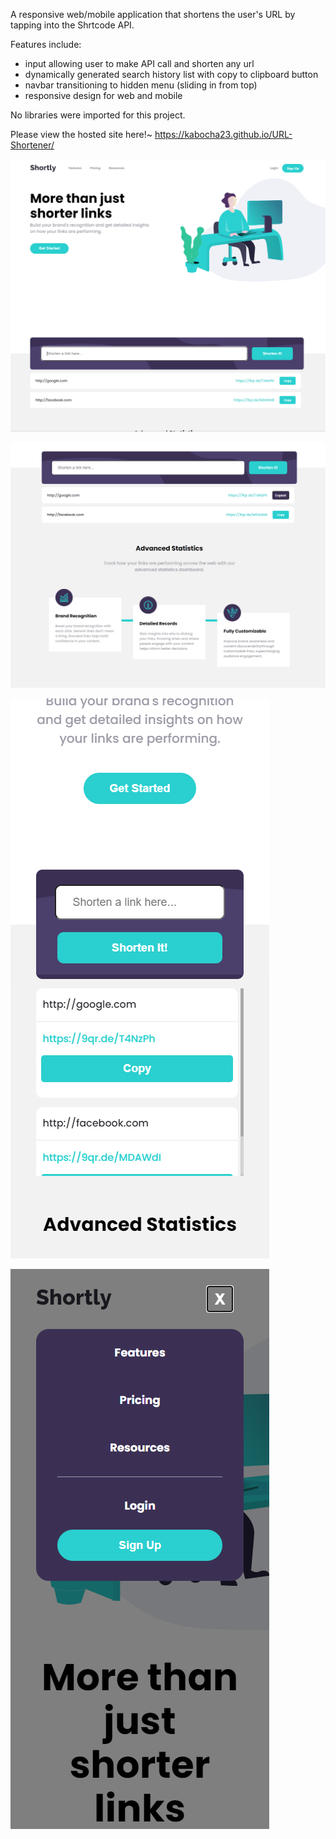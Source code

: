 A responsive web/mobile application that shortens the user's URL by tapping into the Shrtcode API.

Features include: 
- input allowing user to make API call and shorten any url
- dynamically generated search history list with copy to clipboard button
- navbar transitioning to hidden menu (sliding in from top)
- responsive design for web and mobile

No libraries were imported for this project.

Please view the hosted site here!~ https://kabocha23.github.io/URL-Shortener/

![Desktop preview](https://github.com/kabocha23/URL-Shortener/blob/main/src/images/desktop-preview-1.png)

![Desktop preview](https://github.com/kabocha23/URL-Shortener/blob/main/src/images/desktop-preview-2.png)

![Desktop preview](https://github.com/kabocha23/URL-Shortener/blob/main/src/images/mobile-preview-1.png)

![Desktop preview](https://github.com/kabocha23/URL-Shortener/blob/main/src/images/mobile-preview-2.png)